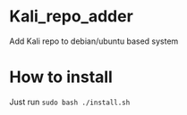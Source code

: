 # Kali_repo_adder
Add Kali repo to debian/ubuntu based system

# How to install
Just run ```sudo bash ./install.sh```

